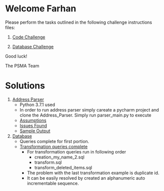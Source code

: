 # Welcome Farhan

Please perform the tasks outlined in the following challenge instructions files:

1. [Code Challenge](Code_Challenge.md)  
    
2. [Database Challenge](Database_Challenge.md)
   
Good luck!

The PSMA Team

# Solutions

1. [Address Parser](Address_Parser)
    -  Python 3.7.1 used 
    -  In order to run address parser simply careate a pycharm project and clone the Address_Parser. 
       Simply run parser_main.py to execute
    -  [Assumptions](Address_Parser/Assumptions.md)
    -  [Issues Found](Address_Parser/issues.md)
    -  [Sample Output](Address_Parser/sample_ouput.md)
2. [Database](Database_challenge)
    +   Queries complete for first portion. 
    +   [Transformation queries complete](Database_challenge/Transformation)
        +   For transformation queries run in following order
            + creation_my_name_2.sql
            + transform.sql
            + transform_deleted_items.sql
        +   The problem with the last transformation example is duplicate id.
        +   It can be easily resolved by created an alphanumeric auto incrementable sequence.